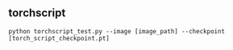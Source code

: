 ## torchscript
```
python torchscript_test.py --image [image_path] --checkpoint [torch_script_checkpoint.pt] 
```
